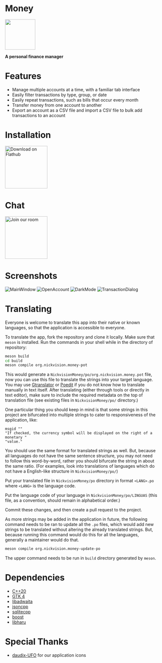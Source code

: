 # Money
<img src="src/resources/org.nickvision.money.svg" width="100" height="100"/>

 **A personal finance manager**

# Features
- Manage multiple accounts at a time, with a familiar tab interface
- Easily filter transactions by type, group, or date
- Easily repeat transactions, such as bills that occur every month
- Transfer money from one account to another
- Export an account as a CSV file and import a CSV file to bulk add transactions to an account

# Installation
<a href='https://flathub.org/apps/details/org.nickvision.money'><img width='140' alt='Download on Flathub' src='https://flathub.org/assets/badges/flathub-badge-en.png'/></a>

# Chat
<a href='https://matrix.to/#/#nickvision:matrix.org'><img width='140' alt='Join our room' src='https://user-images.githubusercontent.com/17648453/196094077-c896527d-af6d-4b43-a5d8-e34a00ffd8f6.png'/></a>

# Screenshots
![MainWindow](https://user-images.githubusercontent.com/17648453/202083015-1a48ec33-84b9-476d-ab66-db9ff507d692.png)
![OpenAccount](https://user-images.githubusercontent.com/17648453/204042093-d01d5aaa-3a82-49fd-b579-afd48d20936e.png)
![DarkMode](https://user-images.githubusercontent.com/17648453/204042100-a56c28e2-2a83-4c12-9629-acf8079fd89a.png)
![TransactionDialog](https://user-images.githubusercontent.com/17648453/204042104-6f0e3019-c476-40aa-8a2b-2a5e539f7b27.png)

# Translating
Everyone is welcome to translate this app into their native or known languages, so that the application is accessible to everyone.

To translate the app, fork the repository and clone it locally. Make sure that `meson` is installed. Run the commands in your shell while in the directory of repository:
```bash
meson build
cd build
meson compile org.nickvision.money-pot
```
This would generate a `NickvisionMoney/po/org.nickvision.money.pot` file, now you can use this file to translate the strings into your target language. You may use [Gtranslator](https://flathub.org/apps/details/org.gnome.Gtranslator) or [Poedit](https://poedit.net) if you do not know how to translate manually in text itself. After translating (either through tools or directly in text editor), make sure to include the required metadata on the top of translation file (see existing files in `NickvisionMoney/po/` directory.)

One particular thing you should keep in mind is that some strings in this project are bifurcated into multiple strings to cater to responsiveness of the application, like:
```
msgid ""
"If checked, the currency symbol will be displayed on the right of a monetary "
"value."
```
You should use the same format for translated strings as well. But, because all languages do not have the same sentence structure, you may not need to follow this word-by-word, rather you should bifurcate the string in about the same ratio. (For examples, look into translations of languages which do not have a English-like structure in `NickvisionMoney/po/`)

Put your translated file in `NickvisionMoney/po` directory in format `<LANG>.po` where `<LANG>` is the language code.

Put the language code of your language in `NickvisionMoney/po/LINGUAS` (this file, as a convention, should remain in alphabetical order.)

Commit these changes, and then create a pull request to the project.

As more strings may be added in the application in future, the following command needs to be ran to update all the `.po` files, which would add new strings to be translated without altering the already translated strings. But, because running this command would do this for all the languages, generally a maintainer would do that.

```bash
meson compile org.nickvision.money-update-po
```

The upper command needs to be run in `build` directory generated by `meson`.

# Dependencies
- [C++20](https://en.cppreference.com/w/cpp/20)
- [GTK 4](https://www.gtk.org/)
- [libadwaita](https://gnome.pages.gitlab.gnome.org/libadwaita/)
- [jsoncpp](https://github.com/open-source-parsers/jsoncpp)
- [sqlitecpp](https://github.com/SRombauts/SQLiteCpp)
- [boost](https://www.boost.org/)
- [libharu](http://libharu.org/)

# Special Thanks
- [daudix-UFO](https://github.com/daudix-UFO) for our application icons
